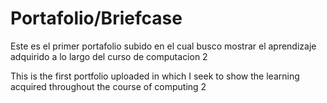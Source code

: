 #  Portafolio/Briefcase
Este es el primer portafolio subido en el cual busco mostrar el aprendizaje adquirido a lo largo del curso de computacion 2



This is the first portfolio uploaded in which I seek to show the learning acquired throughout the course of computing 2


